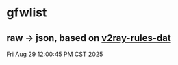 # gfwlist
## raw -> json, based on [v2ray-rules-dat](https://github.com/Loyalsoldier/v2ray-rules-dat)
Fri Aug 29 12:00:45 PM CST 2025

